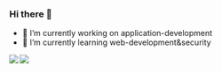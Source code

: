 ### Hi there 👋

- 🔭 I’m currently working on application-development
- 🌱 I’m currently learning web-development&security

<a href="https://github.com/anuraghazra/github-readme-stats">
  <img align="left" src="https://github-readme-stats.vercel.app/api?username=SL9-1994&theme=dracula&count_private=true&show_icons=true" />
</a>
<a href="https://github.com/anuraghazra/github-readme-stats">
  <img align="left" src="https://github-readme-stats.vercel.app/api/top-langs/?username=SL9-1994&theme=dracula" />
</a>

